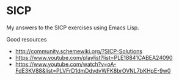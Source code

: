 # SICP

My answers to the SICP exercises using Emacs Lisp.

Good resources
- http://community.schemewiki.org/?SICP-Solutions
- https://www.youtube.com/playlist?list=PLE18841CABEA24090
- https://www.youtube.com/watch?v=oA-FdE3KV88&list=PLVFrD1dmDdvdvWFK8brOVNL7bKHpE-9w0
